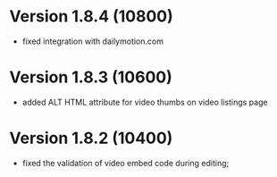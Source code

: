 # Version 1.8.4 (10800)
- fixed integration with dailymotion.com

# Version 1.8.3 (10600)
- added ALT HTML attribute for video thumbs on video listings page

# Version 1.8.2 (10400)
- fixed the validation of video embed code during editing;